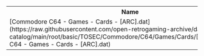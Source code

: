 <table>
<tr><th>Name</th><th>Size</th></tr>
<tr><td>
[Commodore C64 - Games - Cards - [ARC].dat](https://raw.githubusercontent.com/open-retrogaming-archive/dat-catalog/main/root/basic/TOSEC/Commodore/C64/Games/Cards/[ARC]/Commodore C64 - Games - Cards - [ARC].dat)
</td><td>888</td></tr>
</table>
